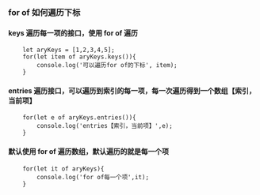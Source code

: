 ### for of 如何遍历下标

#### keys 遍历每一项的接口，使用 for of 遍历

```
    let aryKeys = [1,2,3,4,5];
    for(let item of aryKeys.keys()){
        console.log('可以遍历for of的下标', item);
    }
```

#### entries 遍历接口，可以遍历到索引的每一项，每一次遍历得到一个数组【索引，当前项】

```
    for(let e of aryKeys.entries()){
        console.log('entries【索引，当前项】',e);
    }
```

#### 默认使用 for of 遍历数组，默认遍历的就是每一个项

```
    for(let it of aryKeys){
        console.log('for of每一个项',it);
    }
```
